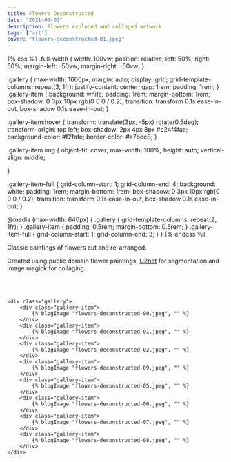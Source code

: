 ```yaml
---
title: Flowers Deconstructed
date: "2021-04-03"
description: Flowers exploded and collaged artwork
tags: ["art"]
cover: "flowers-deconstructed-01.jpeg"
---
```


{% css %}
.full-width {
  width: 100vw;
  position: relative;
  left: 50%;
  right: 50%;
  margin-left: -50vw;
  margin-right: -50vw;
}

.gallery {
  max-width: 1600px;
  margin: auto;
  display: grid;
  grid-template-columns: repeat(3, 1fr);
  justify-content: center;
  gap: 1rem;
  padding: 1rem;
}
.gallery-item {
  background: white;
  padding: 1rem;
  margin-bottom: 1rem;
  box-shadow: 0 3px 10px rgb(0 0 0 / 0.2);
  transition: transform 0.1s ease-in-out, box-shadow 0.1s ease-in-out;
}


.gallery-item:hover {
	transform: translate(3px, -5px) rotate(0.5deg);
	transform-origin: top left;
	box-shadow: 2px 4px 8px #c24f4faa;
	background-color: #f2fafe;
	border-color: #a7bdc8;
}

.gallery-item img {
  object-fit: cover;
  max-width: 100%;
  height: auto;
  vertical-align: middle;

}

.gallery-item-full  {
  grid-column-start: 1;
  grid-column-end: 4;
  background: white;
  padding: 1rem;
  margin-bottom: 1rem;
  box-shadow: 0 3px 10px rgb(0 0 0 / 0.2);
  transition: transform 0.1s ease-in-out, box-shadow 0.1s ease-in-out;
}


@media (max-width: 640px) {
  .gallery {
    grid-template-columns: repeat(2, 1fr);
  }
  .gallery-item {
    padding: 0.5rem;
    margin-bottom: 0.5rem;
  }
  .gallery-item-full  {
    grid-column-start: 1;
    grid-column-end: 3;
  }
}
{% endcss %}

Classic paintings of flowers cut and re-arranged.

Created using public domain flower paintings, [U2net](https://arxiv.org/abs/2005.09007) for segmentation and image magick for collaging.

<br />

<div class="full-width">
<br />

    <div class="gallery">
        <div class="gallery-item">
            {% blogImage "flowers-deconstructed-00.jpeg", "" %}
        </div>
        <div class="gallery-item">
            {% blogImage "flowers-deconstructed-01.jpeg", "" %}
        </div>
        <div class="gallery-item">
            {% blogImage "flowers-deconstructed-02.jpeg", "" %}
        </div>
        <div class="gallery-item">
            {% blogImage "flowers-deconstructed-09.jpeg", "" %}
        </div>
        <div class="gallery-item">
            {% blogImage "flowers-deconstructed-05.jpeg", "" %}
        </div>
        <div class="gallery-item">
            {% blogImage "flowers-deconstructed-06.jpeg", "" %}
        </div>
        <div class="gallery-item">
            {% blogImage "flowers-deconstructed-07.jpeg", "" %}
        </div>
        <div class="gallery-item">
            {% blogImage "flowers-deconstructed-08.jpeg", "" %}
        </div>
    </div>
</div>